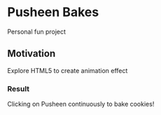 # Pusheen Bakes
Personal fun project

## Motivation
Explore HTML5 to create animation effect

### Result
Clicking on Pusheen continuously to bake cookies!
